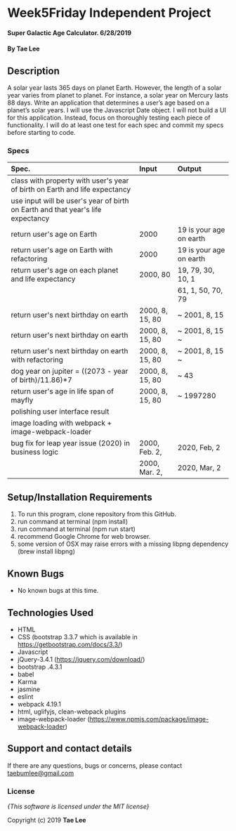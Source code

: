 # Week5Friday Independent Project

#### Super Galactic Age Calculator. 6/28/2019

#### By **Tae Lee**

## Description
A solar year lasts 365 days on planet Earth. However, the length of a solar year varies from planet to planet. For instance, a solar year on Mercury lasts 88 days. Write an application that determines a user’s age based on a planet’s solar years. I will use the Javascript Date object. I will not build a UI for this application. Instead, focus on thoroughly testing each piece of functionality. I will do at least one test for each spec and commit my specs before starting to code.

### Specs
| Spec.                                                   | Input                       | Output                             |
| :------------------------------------------------------ | :-------------------------- | :--------------------------------- |
| class with property with user's year of birth on Earth and life expectancy |          |                                    |
| use input will be user's year of birth on Earth and that year's life expectancy |     |                                    |
| return user's age on Earth                              | 2000                        | 19 is your age on earth            |
| return user's age on Earth with refactoring             | 2000                        | 19 is your age on earth            |
| return user's age on each planet and life expectancy    | 2000, 80                    | 19, 79, 30, 10, 1                  |
|                                                         |                             | 61, 1,  50, 70, 79                 |
| return user's next birthday on earth                    | 2000, 8, 15, 80             | ~ 2001, 8, 15                      |
| return user's next birthday on earth                    | 2000, 8, 15, 80             | ~ 2001, 8, 15 ~                    |
| return user's next birthday on earth  with refactoring  | 2000, 8, 15, 80             | ~ 2001, 8, 15 ~                    |
| dog year on jupiter = ((2073 - year of birth)/11.86)*7  | 2000, 8, 15, 80             | ~ 43                               |
| return user's age in life span of mayfly                | 2000, 8, 15, 80             | ~ 1997280                          |
| polishing user interface result                         |                             |                                    |
| image loading with webpack + image-webpack-loader       |                             |                                    |
| bug fix for leap year issue (2020) in business logic    | 2000, Feb. 2,               | 2020, Feb, 2                       |
|                                                         | 2000, Mar. 2,               | 2020, Mar, 2                       |



## Setup/Installation Requirements

1. To run this program, clone repository from this GitHub.
2. run command at terminal (npm install)
3. run command at terminal (npm run start)
4. recommend Google Chrome for web browser.
5. some version of OSX may raise errors with a missing libpng dependency (brew install libpng)

## Known Bugs
* No known bugs at this time.

## Technologies Used
  * HTML
  * CSS (bootstrap 3.3.7 which is available in https://getbootstrap.com/docs/3.3/)
  * Javascript
  * jQuery-3.4.1 (https://jquery.com/download/)
  * bootstrap .4.3.1
  * babel
  * Karma
  * jasmine
  * eslint
  * webpack 4.19.1
  * html, uglifyjs, clean-webpack plugins
  * image-webpack-loader (https://www.npmjs.com/package/image-webpack-loader)

## Support and contact details

If there are any questions, bugs or concerns, please contact taebumlee@gmail.com

### License

*{This software is licensed under the MIT license}*

Copyright (c) 2019 **Tae Lee**
